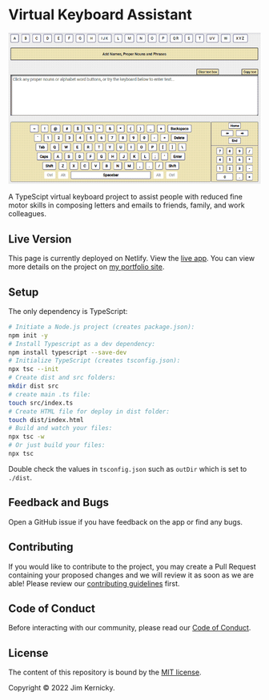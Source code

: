 # Virtual Keyboard Assistant

![Virtiual Keyboard](./writer-assist-github-800.png)

A TypeScipt virtual keyboard project to assist people with reduced fine motor skills in composing letters and emails to friends, family, and work colleagues.

## Live Version

This page is currently deployed on Netlify. View the [live app](https://cool-travesseiro-9b6101.netlify.app/). You can view more details on the project on [my portfolio site](https://courageous-cuchufli-816711.netlify.app/).

## Setup

The only dependency is TypeScript:

```sh
# Initiate a Node.js project (creates package.json):
npm init -y
# Install Typescript as a dev dependency:
npm install typescript --save-dev
# Initialize TypeScript (creates tsconfig.json):
npx tsc --init
# Create dist and src folders:
mkdir dist src
# create main .ts file:
touch src/index.ts
# Create HTML file for deploy in dist folder:
touch dist/index.html
# Build and watch your files:
npx tsc -w
# Or just build your files:
npx tsc
```

Double check the values in `tsconfig.json` such as `outDir` which is set to `./dist`.

## Feedback and Bugs

Open a GitHub issue if you have feedback on the app or find any bugs.

## Contributing

If you would like to contribute to the project, you may create a Pull Request containing your proposed changes and we will review it as soon as we are able! Please review our [contributing guidelines](https://github.com/Kernix13/typescript-virtual-keyboard/blob/main/CONTRIBUTING.md) first.

## Code of Conduct

Before interacting with our community, please read our [Code of Conduct](https://github.com/Kernix13/typescript-virtual-keyboard/blob/main/CODE_OF_CONDUCT.md).

## License

The content of this repository is bound by the [MIT license](https://github.com/Kernix13/typescript-virtual-keyboard/blob/main/LICENSE).

Copyright © 2022 Jim Kernicky.

<!-- ## To-Do items

### File Upload option

At this point I have hard-coded values for the alphabetical words and proper nouns sections. That data is in `modules/content.ts`. I did a lot of research to add common words and phrases for US English. It would be better to have a file upload option so that users could upload either:

1. Their own list of alphabetical words and proper nouns for their language and/or region, or
2. Have a user upload a large sample of their writing and populate the alphabetical and proper noun sections based on the sample.

For #2, there would have to be some array methods after spliting the text and `reduce` the words to get the word count in the sample, `sort` descending by the word count for each word, and finally `filter` by a specific word count value. And that is just for the alphabetical option. The proper nouns section could be loaded into the DOM as they appear in the file.

You would also need a checkbox to have the user specify whether they have the final alpha words, or need them reduced, sorted, and filtered. You will need some number input fields to increase or decrease the character count and/or the word frequency if the first run yielded too few or too many words. -->

<!-- ### Errors and bugs

In total I am happy with the app. Here are the only issues I have right now (4-29-2023):

1. I have notes in my code for a few errors I had with TypeScript. I found work-arounds, but I don't like fixes like that. This is my first TS project so I'll figure it out.
2. If the active line in the textarea is out of view, entering a character from the keyboard makes the page jump to the top of the page. That needs to be fixed.
   1. Maybe check to see if cursor position is out of view with `getBoundingClientRect` then scroll to it.
   2. Or limit the page size by moving the _Notes_ section to its own page. -->

<!-- ### Language and keyboard options.

I would like to have a select list for the end user to be able to choose the language and keyboard layout that they want. I was not able to find an API for the various keyboard layouts and doing it manually for all languages and keyboards is more than I want to do at this time. I would love to have some contributors who are fluent in other languages -->

